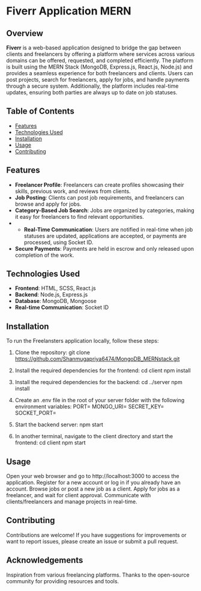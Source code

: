# Fiverr Application MERN

## Overview
**Fiverr** is a web-based application designed to bridge the gap between clients and freelancers by offering a platform where services across various domains can be offered, requested, and completed efficiently. The platform is built using the MERN Stack (MongoDB, Express.js, React.js, Node.js) and provides a seamless experience for both freelancers and clients. Users can post projects, search for freelancers, apply for jobs, and handle payments through a secure system. Additionally, the platform includes real-time updates, ensuring both parties are always up to date on job statuses.

## Table of Contents
- [Features](#features)
- [Technologies Used](#technologies-used)
- [Installation](#installation)
- [Usage](#usage)
- [Contributing](#contributing)


## Features
- **Freelancer Profile**: Freelancers can create profiles showcasing their skills, previous work, and reviews from clients.
- **Job Posting**: Clients can post job requirements, and freelancers can browse and apply for jobs.
- **Category-Based Job Search**: Jobs are organized by categories, making it easy for freelancers to find relevant opportunities.
- - **Real-Time Communication**: Users are notified in real-time when job statuses are updated, applications are accepted, or payments are processed, using Socket ID.
- **Secure Payments**: Payments are held in escrow and only released upon completion of the work.
## Technologies Used
- **Frontend**: HTML, SCSS, React.js
- **Backend**: Node.js, Express.js
- **Database**: MongoDB, Mongoose
- **Real-time Communication**: Socket ID

## Installation
To run the Freelansters application locally, follow these steps:

1. Clone the repository:
   git clone https://github.com/Shanmugapriya6474/MongoDB_MERNstack.git

2. Install the required dependencies for the frontend:
   cd client
   npm install

3. Install the required dependencies for the backend:
   cd ../server
    npm install

4. Create an .env file in the root of your server folder with the following environment variables:
    PORT=
    MONGO_URI=
    SECRET_KEY=
    SOCKET_PORT=
   
6. Start the backend server:
    npm start

7. In another terminal, navigate to the client directory and start the frontend:
   cd client
   npm start

## Usage
Open your web browser and go to http://localhost:3000 to access the application.
Register for a new account or log in if you already have an account.
Browse jobs or post a new job as a client.
Apply for jobs as a freelancer, and wait for client approval.
Communicate with clients/freelancers and manage projects in real-time.

## Contributing
Contributions are welcome! If you have suggestions for improvements or want to report issues, please create an issue or submit a pull request.

## Acknowledgements
Inspiration from various freelancing platforms.
Thanks to the open-source community for providing resources and tools.
